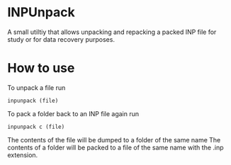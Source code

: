 # INPUnpack
A small utiltiy that allows unpacking and repacking a packed INP file for study or for data recovery purposes.

# How to use

To unpack a file run
```
inpunpack (file)
```

To pack a folder back to an INP file again run
```
inpunpack c (file)
```

The contents of the file will be dumped to a folder of the same name
The contents of a folder will be packed to a file of the same name with the .inp extension.

